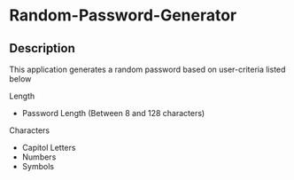 # Random-Password-Generator
## Description
This application generates a random password based on user-criteria listed below

Length
- Password Length (Between 8 and 128 characters)

 Characters
* Capitol Letters
* Numbers
* Symbols



